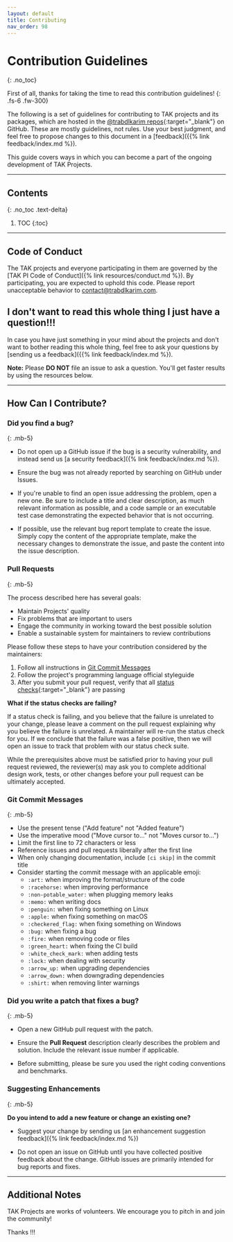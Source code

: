 ```yaml
---
layout: default
title: Contributing
nav_order: 98
---
```


# Contribution Guidelines
{: .no_toc}

First of all, thanks for taking the time to read this contribution guidelines!
{: .fs-6 .fw-300}

The following is a set of guidelines for contributing to TAK projects and its packages, which are hosted in the [@trabdlkarim repos](https://github.com/trabdlkarim){:target="_blank"} on GitHub. These are mostly guidelines, not rules. Use your best judgment, and feel free to propose changes to this document in a [feedback]({{% link feedback/index.md %}).

This guide covers ways in which you can become a part of the ongoing development of TAK Projects.

---

## Contents
{: .no_toc .text-delta}

1. TOC
{:toc}

---

## Code of Conduct

The TAK projects and everyone participating in them are governed by the [TAK PI Code of Conduct]({% link resources/conduct.md %}). By participating, you are expected to uphold this code. Please report unacceptable behavior to [contact@trabdlkarim.com](mailto:contact@trabdlkarim.com).

## I don't want to read this whole thing I just have a question!!!

In case you have just something in your mind about the projects and don't want to bother reading this whole thing, feel free to ask your questions by [sending us a feedback]({{% link feedback/index.md %}).

**Note:** Please **DO NOT** file an issue to ask a question. You'll get faster results by using the resources below.

---

## How Can I Contribute?

### Did you find a bug?
{: .mb-5}

- Do not open up a GitHub issue if the bug is a security vulnerability, and instead send us [a security feedback]({% link feedback/index.md %}).

- Ensure the bug was not already reported by searching on GitHub under Issues.

- If you're unable to find an open issue addressing the problem, open a new one. Be sure to include a title and clear description, as much relevant information as possible, and a code sample or an executable test case demonstrating the expected behavior that is not occurring.

- If possible, use the relevant bug report template to create the issue. Simply copy the content of the appropriate template, make the necessary changes to demonstrate the issue, and paste the content into the issue description.

### Pull Requests
{: .mb-5}

The process described here has several goals:

- Maintain Projects' quality
- Fix problems that are important to users
- Engage the community in working toward the best possible solution
- Enable a sustainable system for maintainers to review contributions

Please follow these steps to have your contribution considered by the maintainers:

1. Follow all instructions in [Git Commit Messages](#git-commit-messages)
2. Follow the project's programming language official styleguide
3. After you submit your pull request, verify that all [status checks](https://help.github.com/articles/about-status-checks/){:target="_blank"} are passing

**What if the status checks are failing?**

If a status check is failing, and you believe that the failure is unrelated to your change, please leave a comment on the pull request explaining why you believe the failure is unrelated. A maintainer will re-run the status check for you. If we conclude that the failure was a false positive, then we will open an issue to track that problem with our status check suite.

While the prerequisites above must be satisfied prior to having your pull request reviewed, the reviewer(s) may ask you to complete additional design work, tests, or other changes before your pull request can be ultimately accepted.

### Git Commit Messages
{: .mb-5}

* Use the present tense ("Add feature" not "Added feature")
* Use the imperative mood ("Move cursor to..." not "Moves cursor to...")
* Limit the first line to 72 characters or less
* Reference issues and pull requests liberally after the first line
* When only changing documentation, include `[ci skip]` in the commit title
* Consider starting the commit message with an applicable emoji:
    * `:art:` when improving the format/structure of the code
    * `:racehorse:` when improving performance
    * `:non-potable_water:` when plugging memory leaks
    * `:memo:` when writing docs
    * `:penguin:` when fixing something on Linux
    * `:apple:` when fixing something on macOS
    * `:checkered_flag:` when fixing something on Windows
    * `:bug:` when fixing a bug
    * `:fire:` when removing code or files
    * `:green_heart:` when fixing the CI build
    * `:white_check_mark:` when adding tests
    * `:lock:` when dealing with security
    * `:arrow_up:` when upgrading dependencies
    * `:arrow_down:` when downgrading dependencies
    * `:shirt:` when removing linter warnings


### Did you write a patch that fixes a bug?
{: .mb-5}

- Open a new GitHub pull request with the patch.

- Ensure the **Pull Request** description clearly describes the problem and solution. Include the relevant issue number if applicable.

- Before submitting, please be sure you used the right coding conventions and benchmarks.

### Suggesting Enhancements
{: .mb-5}

**Do you intend to add a new feature or change an existing one?**

- Suggest your change by sending us [an enhancement suggestion feedback]({% link feedback/index.md %})

- Do not open an issue on GitHub until you have collected positive feedback about the change. GitHub issues are primarily intended for bug reports and fixes.

---

## Additional Notes

TAK Projects are works of volunteers. We encourage you to pitch in and join the community!

Thanks <i class="fa fa-heart text-danger"></i> <i class="fa fa-heart text-danger"></i> <i class="fa fa-heart text-danger"></i> !!!
